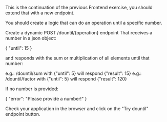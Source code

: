 This is the continuation of the previous Frontend exercise,
you should extend that with a new endpoint.

You should create a logic that can do an operation until a specific number.

Create a dynamic POST /dountil/{operation} endpoint
That receives a number in a json object:

{
"until": 15
}

and responds with the sum or multiplication of all elements until that number:

e.g.: /dountil/sum with {"until": 5} will respond {"result": 15}
e.g.: /dountil/factor with {"until": 5} will respond {"result": 120}

If no number is provided:

{
"error": "Please provide a number!"
}

Check your application in the browser and click on the "Try dountil" endpoint button.
